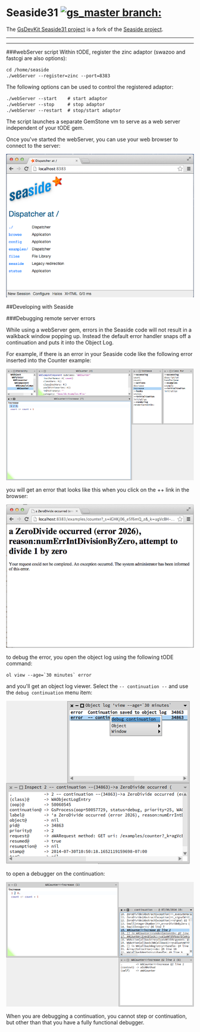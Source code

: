 # Seaside31 [![gs_master branch:](https://travis-ci.org/GsDevKit/Seaside31.png?branch=gs_master)](https://travis-ci.org/GsDevKit/Seaside31)
The [GsDevKit Seaside31 project][3] is a fork of the [Seaside project][4].

---
---

###webServer script
Within tODE, register the zinc adaptor (swazoo and fastcgi are also options):

```Shell
cd /home/seaside
./webServer --register=zinc --port=8383
```

The following options can be used to control the registered adaptor:

```Shell
./webServer --start    # start adaptor
./webServer --stop     # stop adaptor
./webServer --restart  # stop/start adaptor
```

The script launches a separate GemStone vm to serve as a web server independent of your tODE gem.

Once you've started the webServer, you can use your web browser to connect to the server:

![seaside web browser][6]

##Developing with Seaside

###Debugging remote server errors

While using a webServer gem, errors in the Seaside code will not result in a walkback window popping up. Instead the default error handler snaps off a continuation and puts it into the Object Log.

For example, if there is an error in your Seaside code like the following error inserted into the Counter example:

![wacounter code][7]	

you will get an error that looks like this when you click on the ++ link in the browser:

![counter error][8]

to debug the error, you open the object log using the following tODE command:

```Shell
ol view --age=`30 minutes` error
```

and you'll get an object log viewer. Select the `-- continuation --` and use the `debug continuation` menu item:

![debug continuation][9]

to open a debugger on the continuation:

![continuation debugger][10]

When you are debugging a continuation, you cannot step or continuation, but other than that you have a fully functional debugger.

[1]: ../../docs/images/browseProjectEntry.png
[2]: ../../docs/images/projectListMenu.png
[3]: https://github.com/GsDevKit/Seaside31
[4]: http://seaside.st/
[5]: ../../docs/images/editProjectEntry.png
[6]: ../../docs/images/seasideBrowser.png
[7]: ../../docs/images/waCounterbrowser.png
[8]: ../../docs/images/waCounterError.png
[9]: ../../docs/images/debugContinuation.png
[10]: ../../docs/images/continuationDebugger.png

